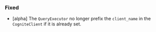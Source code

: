 
### Fixed

- [alpha] The `QueryExecutor` no longer prefix the `client_name` in the
`CogniteClient` if it is already set.